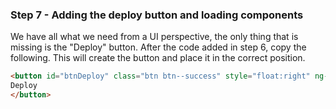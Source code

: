 ### Step 7 - Adding the deploy button and loading components
We have all what we need from a UI perspective, the only thing that is missing is the "Deploy" button.
 After the code added in step 6, copy the following. This will create the button and place it in the correct 
position.

```html
<button id="btnDeploy" class="btn btn--success" style="float:right" ng-disabled="loading">
Deploy
</button>
```
